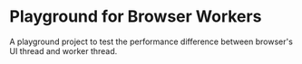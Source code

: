 # Playground for Browser Workers

A playground project to test the performance difference between browser's UI thread and worker thread.
